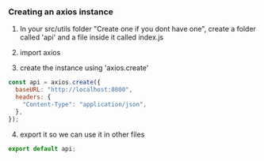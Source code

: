 ### Creating an axios instance

1. In your src/utils folder "Create one if you dont have one", create a folder called
'api' and a file inside it called index.js

2. import axios

3. create the instance using 'axios.create'
```js
const api = axios.create({
  baseURL: "http://localhost:8000",
  headers: {
    "Content-Type": "application/json",
  },
});
```

4. export it so we can use it in other files
```js
export default api;
```

